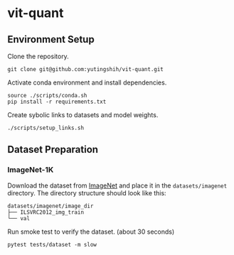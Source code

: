 # vit-quant

## Environment Setup

Clone the repository.

```shell
git clone git@github.com:yutingshih/vit-quant.git
```

Activate conda environment and install dependencies.

```shell
source ./scripts/conda.sh
pip install -r requirements.txt
```

Create sybolic links to datasets and model weights.

```shell
./scripts/setup_links.sh
```

## Dataset Preparation

### ImageNet-1K

Download the dataset from [ImageNet](http://www.image-net.org/) and place it in the `datasets/imagenet` directory. The directory structure should look like this:

```
datasets/imagenet/image_dir
├── ILSVRC2012_img_train
└── val
```

Run smoke test to verify the dataset. (about 30 seconds)

```shell
pytest tests/dataset -m slow
```
